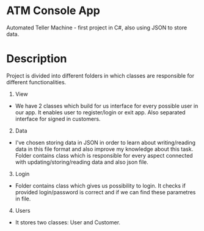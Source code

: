 # ATM Console App
Automated Teller Machine - first project in C#, also using JSON to store data. 

# Description
Project is divided into different folders in which classes are responsible for different functionalities.

1. View
* We have 2 classes which build for us interface for every possible user in our app. It enables user to register/login or exit app. Also separated interface for signed in customers.
2. Data
* I've chosen storing data in JSON in order to learn about writing/reading data in this file format and also improve my knowledge about this task. Folder contains class which is responsible for every aspect connected with updating/storing/reading data and also json file.
3. Login
* Folder contains class which gives us possibility to login. It checks if provided login/password is correct and if we can find these parametres in file. 
4. Users
* It stores two classes: User and Customer. 
